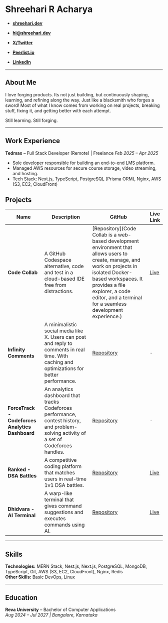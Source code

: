 # Shreehari R Acharya

- [**shreehari.dev**](https://shreehari.dev)
- [**hi@shreehari.dev**](mailto:hi@shreehari.dev)

- [**X/Twitter**](https://x.com/06_Shreehari)
- [**Peerlist.io**](https://peerlist.io/shreehari06)
- [**LinkedIn**](https://www.linkedin.com/in/shreehari-acharya/)


---

## About Me

I love forging products. Its not just building, but continuously shaping, learning, and refining along the way. Just like a blacksmith who forges a sword!
Most of what I know comes from working on real projects, breaking stuff, fixing it, and getting better with each attempt.

Still learning. Still forging.

---

## Work Experience

**Tedmax** – Full Stack Developer (Remote) | Freelance
_Feb 2025 – Apr 2025_  
- Sole developer responsible for building an end-to-end LMS platform.  
- Managed AWS resources for secure course storage, video streaming, and hosting.  
- Tech Stack: Next.js, TypeScript, PostgreSQL (Prisma ORM), Nginx, AWS (S3, EC2, CloudFront)

## Projects

| Name | Description | GitHub | Live Link |
|---|---|---|---|
| **Code Collab** | A GitHub Codespace alternative, code and test in a cloud-based IDE free from distractions. | [Repository](Code Collab is a web-based development environment that allows users to create, manage, and work on projects in isolated Docker-based workspaces. It provides a file explorer, a code editor, and a terminal for a seamless development experience.) | [Live](https://code-collab.shreehari.dev) |
| **Infinity Comments** | A minimalistic social media like X. Users can post and reply to comments in real time. With caching and optimizations for better performance. | [Repository](https://github.com/Shreehari-Acharya/Infinity-comments) | - |
| **ForceTrack - Codeforces Analytics Dashboard** | An analytics dashboard that tracks Codeforces performance, contest history, and problem-solving activity of a set of Codeforces handles. | [Repository](https://github.com/Shreehari-Acharya/ForceTrack) | - |
| **Ranked - DSA Battles** | A competitive coding platform that matches users in real-time 1v1 DSA battles. | [Repository](https://github.com/Shreehari-Acharya/Ranked) | [Live](https://ranked-80.vercel.app) |
| **Dhidvara - AI Terminal** | A warp-like terminal that gives command suggestions and executes commands using AI. | [Repository](https://github.com/Shreehari-Acharya/Dhidvara) | [Live](https://dhidvara.vercel.app) |

---

## Skills

**Technologies:** MERN Stack, Nest.js, Next.js, PostgreSQL, MongoDB, TypeScript, Git, AWS (S3, EC2, CloudFront), Nginx, Redis  
**Other Skills:** Basic DevOps, Linux

---

## Education

**Reva University** – Bachelor of Computer Applications  
_Aug 2024 – Jul 2027 | Bangalore, Karnataka_  




